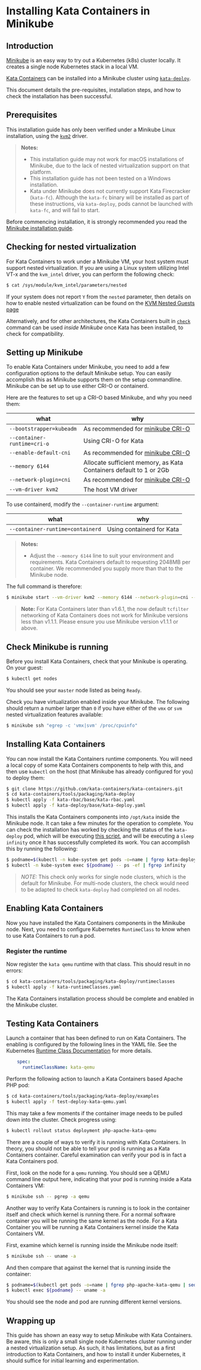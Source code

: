 # Installing Kata Containers in Minikube

## Introduction

[Minikube](https://kubernetes.io/docs/setup/minikube/) is an easy way to try out a Kubernetes (k8s)
cluster locally. It creates a single node Kubernetes stack in a local VM.

[Kata Containers](https://github.com/kata-containers) can be installed into a Minikube cluster using
[`kata-deploy`](../../tools/packaging/kata-deploy).

This document details the pre-requisites, installation steps, and how to check
the installation has been successful.

## Prerequisites

This installation guide has only been verified under a Minikube Linux installation, using the
[`kvm2`](https://minikube.sigs.k8s.io/docs/drivers/kvm2/) driver.

> **Notes:**
> - This installation guide may not work for macOS installations of Minikube, due to the lack of
nested virtualization support on that platform.
> - This installation guide has not been tested on a Windows installation.
> - Kata under Minikube does not currently support Kata Firecracker (`kata-fc`).
>   Although the `kata-fc` binary will be installed as part of these instructions,
>   via `kata-deploy`, pods cannot be launched with `kata-fc`, and will fail to start.

Before commencing installation, it is strongly recommended you read the
[Minikube installation guide](https://kubernetes.io/docs/tasks/tools/install-minikube/).

## Checking for nested virtualization

For Kata Containers to work under a Minikube VM, your host system must support
nested virtualization. If you are using a Linux system utilizing Intel VT-x
and the `kvm_intel` driver, you can perform the following check:

```sh
$ cat /sys/module/kvm_intel/parameters/nested
```

If your system does not report `Y` from the `nested` parameter, then details on how
to enable nested virtualization can be found on the
[KVM Nested Guests page](https://www.linux-kvm.org/page/Nested_Guests)

Alternatively, and for other architectures, the Kata Containers built in
[`check`](../../src/runtime/README.md#hardware-requirements)
command can be used *inside Minikube* once Kata has been installed, to check for compatibility.

## Setting up Minikube

To enable Kata Containers under Minikube, you need to add a few configuration options to the
default Minikube setup. You can easily accomplish this as Minikube supports them on the setup commandline.
Minikube can be set up to use either CRI-O or containerd.

Here are the features to set up a CRI-O based Minikube, and why you need them:

| what | why |
| ---- | --- |
| `--bootstrapper=kubeadm` | As recommended for [minikube CRI-O](https://minikube.sigs.k8s.io/docs/handbook/config/#runtime-configuration) |
| `--container-runtime=cri-o` | Using CRI-O for Kata |
| `--enable-default-cni` | As recommended for [minikube CRI-O](https://minikube.sigs.k8s.io/docs/handbook/config/#runtime-configuration) |
| `--memory 6144` | Allocate sufficient memory, as Kata Containers default to 1 or 2Gb |
| `--network-plugin=cni` | As recommended for [minikube CRI-O](https://minikube.sigs.k8s.io/docs/handbook/config/#runtime-configuration) |
| `--vm-driver kvm2` | The host VM driver |

To use containerd, modify the `--container-runtime` argument:

| what | why |
| ---- | --- |
| `--container-runtime=containerd` | Using containerd for Kata |

> **Notes:**
> - Adjust the `--memory 6144` line to suit your environment and requirements. Kata Containers default to
> requesting 2048MB per container. We recommended you supply more than that to the Minikube node.

The full command is therefore:

```sh
$ minikube start --vm-driver kvm2 --memory 6144 --network-plugin=cni --enable-default-cni --container-runtime=cri-o --bootstrapper=kubeadm
```

> **Note:** For Kata Containers later than v1.6.1, the now default `tcfilter` networking of Kata Containers
> does not work for Minikube versions less than v1.1.1. Please ensure you use Minikube version v1.1.1
> or above.

## Check Minikube is running

Before you install Kata Containers, check that your Minikube is operating. On your guest:


```sh
$ kubectl get nodes
```

You should see your `master` node listed as being `Ready`.

Check you have virtualization enabled inside your Minikube. The following should return
a number larger than `0` if you have either of the `vmx` or `svm` nested virtualization features
available:

```sh
$ minikube ssh "egrep -c 'vmx|svm' /proc/cpuinfo"
```

## Installing Kata Containers

You can now install the Kata Containers runtime components. You will need a local copy of some Kata
Containers components to help with this, and then use `kubectl` on the host (that Minikube has already
configured for you) to deploy them:

```sh
$ git clone https://github.com/kata-containers/kata-containers.git
$ cd kata-containers/tools/packaging/kata-deploy
$ kubectl apply -f kata-rbac/base/kata-rbac.yaml
$ kubectl apply -f kata-deploy/base/kata-deploy.yaml
```

This installs the Kata Containers components into `/opt/kata` inside the Minikube node. It can take
a few minutes for the operation to complete. You can check the installation has worked by checking
the status of the `kata-deploy` pod, which will be executing
[this script](../../tools/packaging/kata-deploy/scripts/kata-deploy.sh),
and will be executing a `sleep infinity` once it has successfully completed its work.
You can accomplish this by running the following:

```sh
$ podname=$(kubectl -n kube-system get pods -o=name | fgrep kata-deploy | sed 's?pod/??')
$ kubectl -n kube-system exec ${podname} -- ps -ef | fgrep infinity
```

> *NOTE:* This check only works for single node clusters, which is the default for Minikube.
> For multi-node clusters, the check would need to be adapted to check `kata-deploy` had
> completed on all nodes.

## Enabling Kata Containers

Now you have installed the Kata Containers components in the Minikube node. Next, you need to configure
Kubernetes `RuntimeClass` to know when to use Kata Containers to run a pod.

### Register the runtime

Now register the `kata qemu` runtime with that class. This should result in no errors:

```sh
$ cd kata-containers/tools/packaging/kata-deploy/runtimeclasses
$ kubectl apply -f kata-runtimeClasses.yaml
```

The Kata Containers installation process should be complete and enabled in the Minikube cluster.

## Testing Kata Containers

Launch a container that has been defined to run on Kata Containers. The enabling is configured by
the following lines in the YAML file. See the Kubernetes
[Runtime Class Documentation](https://kubernetes.io/docs/concepts/containers/runtime-class/#usage)
for more details.

```yaml
    spec:
      runtimeClassName: kata-qemu
```

Perform the following action to launch a Kata Containers based Apache PHP pod:

```sh
$ cd kata-containers/tools/packaging/kata-deploy/examples
$ kubectl apply -f test-deploy-kata-qemu.yaml
```

This may take a few moments if the container image needs to be pulled down into the cluster.
Check progress using:

```sh
$ kubectl rollout status deployment php-apache-kata-qemu
```

There are a couple of ways to verify it is running with Kata Containers.
In theory, you should not be able to tell your pod is running as a Kata Containers container.
Careful examination can verify your pod is in fact a Kata Containers pod.

First, look on the node for a `qemu` running. You should see a QEMU command line output here,
indicating that your pod is running inside a Kata Containers VM:

```sh
$ minikube ssh -- pgrep -a qemu
```

Another way to verify Kata Containers is running is to look in the container itself and check
which kernel is running there. For a normal software container you will be running
the same kernel as the node. For a Kata Container you will be running a Kata Containers kernel
inside the Kata Containers VM.

First, examine which kernel is running inside the Minikube node itself:

```sh
$ minikube ssh -- uname -a
```

And then compare that against the kernel that is running inside the container:

```sh
$ podname=$(kubectl get pods -o=name | fgrep php-apache-kata-qemu | sed 's?pod/??')
$ kubectl exec ${podname} -- uname -a
```

You should see the node and pod are running different kernel versions.

## Wrapping up

This guide has shown an easy way to setup Minikube with Kata Containers.
Be aware, this is only a small single node Kubernetes cluster running under a nested virtualization setup.
As such, it has limitations, but as a first introduction to Kata Containers, and how to install it under Kubernetes,
it should suffice for initial learning and experimentation.

